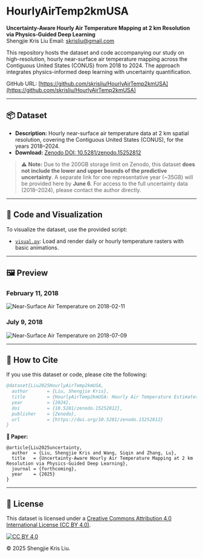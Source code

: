 # HourlyAirTemp2kmUSA

**Uncertainty-Aware Hourly Air Temperature Mapping at 2 km Resolution via Physics-Guided Deep Learning**  
Shengjie Kris Liu
Email: [skrisliu@gmail.com](mailto:skrisliu@gmail.com)

This repository hosts the dataset and code accompanying our study on high-resolution, hourly near-surface air temperature mapping across the Contiguous United States (CONUS) from 2018 to 2024. The approach integrates physics-informed deep learning with uncertainty quantification.

GitHub URL: [https://github.com/skrisliu/HourlyAirTemp2kmUSA](https://github.com/skrisliu/HourlyAirTemp2kmUSA)

---

## 📦 Dataset

- **Description:** Hourly near-surface air temperature data at 2 km spatial resolution, covering the Contiguous United States (CONUS), for the years 2018–2024.  
- **Download:** [Zenodo DOI: 10.5281/zenodo.15252812](https://doi.org/10.5281/zenodo.15252812)

> ⚠️ **Note:** Due to the 200GB storage limit on Zenodo, this dataset **does not include the lower and upper bounds of the predictive uncertainty**. A separate link for one representative year (~35GB) will be provided here by **June 6**. For access to the full uncertainty data (2018–2024), please contact the author directly.

---

## 🧪 Code and Visualization

To visualize the dataset, use the provided script:
- [`visual.py`](https://github.com/skrisliu/HourlyAirTemp2kmUSA/blob/main/visual.py): Load and render daily or hourly temperature rasters with basic animations.

---

## 🖼️ Preview

### February 11, 2018
![Near-Surface Air Temperature on 2018-02-11](at2018042b.gif)

### July 9, 2018
![Near-Surface Air Temperature on 2018-07-09](at2018200b.gif)

---

## 📄 How to Cite

If you use this dataset or code, please cite the following:

```bibtex
@dataset{Liu2025HourlyAirTemp2kmUSA,
  author       = {Liu, Shengjie Kris},
  title        = {HourlyAirTemp2kmUSA: Hourly Air Temperature Estimates with Uncertainty at 2 km over the United States (2018–2024)},
  year         = {2024},
  doi          = {10.5281/zenodo.15252812},
  publisher    = {Zenodo},
  url          = {https://doi.org/10.5281/zenodo.15252812}
}
```

**📙 Paper:**
```text
@article{Liu2025uncertainty,
  author  = {Liu, Shengjie Kris and Wang, Siqin and Zhang, Lu},
  title   = {Uncertainty-Aware Hourly Air Temperature Mapping at 2 km Resolution via Physics-Guided Deep Learning},
  journal = {forthcoming},
  year    = {2025}
}
```

---

## 📜 License

This dataset is licensed under a [Creative Commons Attribution 4.0 International License (CC BY 4.0)](https://creativecommons.org/licenses/by/4.0/).

[![CC BY 4.0](https://licensebuttons.net/l/by/4.0/88x31.png)](https://creativecommons.org/licenses/by/4.0/)

© 2025 Shengjie Kris Liu. 


